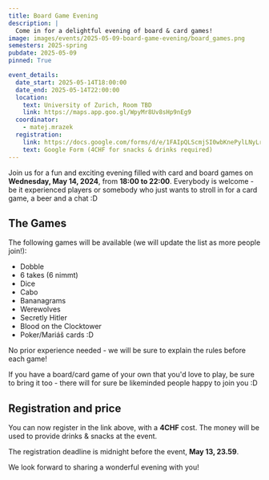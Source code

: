 ```yaml
---
title: Board Game Evening
description: |
  Come in for a delightful evening of board & card games! 
image: images/events/2025-05-09-board-game-evening/board_games.png
semesters: 2025-spring
pubdate: 2025-05-09
pinned: True

event_details:
  date_start: 2025-05-14T18:00:00
  date_end: 2025-05-14T22:00:00
  location:
    text: University of Zurich, Room TBD
    link: https://maps.app.goo.gl/WpyMr8Uv8sHp9nEg9
  coordinator: 
    - matej.mrazek
  registration:
    link: https://docs.google.com/forms/d/e/1FAIpQLScmjSI0wbKnePylLNyLrSoDiK26ei1xIth-Lkp_sVwMg1TXaA/viewform?usp=sharingGNnUekmLfLSjyrw/viewform
    text: Google Form (4CHF for snacks & drinks required)
---
```


Join us for a fun and exciting evening filled with card and board games on **Wednesday, May 14, 2024**, from **18:00 to 22:00**. Everybody is welcome - be it experienced players or somebody who just wants to stroll in for a card game, a beer and a chat :D



## **The Games**

The following games will be available (we will update the list as more people join!):
* Dobble
* 6 takes (6 nimmt)
* Dice
* Cabo
* Bananagrams
* Werewolves
* Secretly Hitler
* Blood on the Clocktower
* Poker/Mariáš cards :D

No prior experience needed - we will be sure to explain the rules before each game!

If you have a board/card game of your own that you'd love to play, be sure to bring it too - there will for sure be likeminded people happy to join you :D




## **Registration and price**

You can now register in the link above, with a **4CHF** cost. The money will be used to provide drinks & snacks at the event.

The registration deadline is midnight before the event, **May 13, 23.59**.

We look forward to sharing a wonderful evening with you! 

<!-- For directions, click (!! UPDATE TO MATCH LOCATION) [here](https://maps.app.goo.gl/WpyMr8Uv8sHp9nEg9). -->